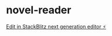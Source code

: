 # novel-reader

[Edit in StackBlitz next generation editor ⚡️](https://stackblitz.com/~/github.com/zgswq/novel-reader)